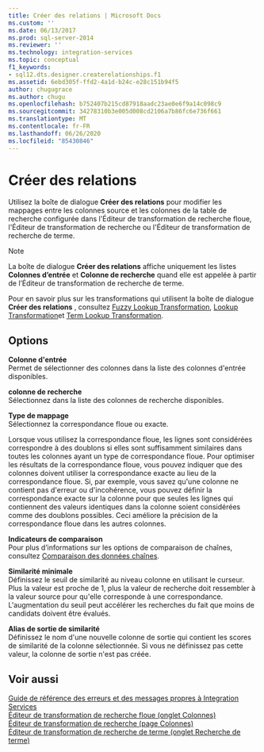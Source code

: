 ```yaml
---
title: Créer des relations | Microsoft Docs
ms.custom: ''
ms.date: 06/13/2017
ms.prod: sql-server-2014
ms.reviewer: ''
ms.technology: integration-services
ms.topic: conceptual
f1_keywords:
- sql12.dts.designer.createrelationships.f1
ms.assetid: 6ebd305f-ffd2-4a1d-b24c-e28c151b94f5
author: chugugrace
ms.author: chugu
ms.openlocfilehash: b752407b215cd87918aadc23ae0e6f9a14c098c9
ms.sourcegitcommit: 34278310b3e005d008cd2106a7b86fc6e736f661
ms.translationtype: MT
ms.contentlocale: fr-FR
ms.lasthandoff: 06/26/2020
ms.locfileid: "85430846"
---
```

# <a name="create-relationships"></a>Créer des relations
  Utilisez la boîte de dialogue **Créer des relations** pour modifier les mappages entre les colonnes source et les colonnes de la table de recherche configurée dans l'Éditeur de transformation de recherche floue, l'Éditeur de transformation de recherche ou l'Éditeur de transformation de recherche de terme.  
  
> [!NOTE]  
>  La boîte de dialogue **Créer des relations** affiche uniquement les listes **Colonnes d’entrée** et **Colonne de recherche** quand elle est appelée à partir de l’Éditeur de transformation de recherche de terme.  
  
 Pour en savoir plus sur les transformations qui utilisent la boîte de dialogue **Créer des relations** , consultez [Fuzzy Lookup Transformation](lookup-transformation.md), [Lookup Transformation](lookup-transformation.md)et [Term Lookup Transformation](term-lookup-transformation.md).  
  
## <a name="options"></a>Options  
 **Colonne d'entrée**  
 Permet de sélectionner des colonnes dans la liste des colonnes d'entrée disponibles.  
  
 **colonne de recherche**  
 Sélectionnez dans la liste des colonnes de recherche disponibles.  
  
 **Type de mappage**  
 Sélectionnez la correspondance floue ou exacte.  
  
 Lorsque vous utilisez la correspondance floue, les lignes sont considérées correspondre à des doublons si elles sont suffisamment similaires dans toutes les colonnes ayant un type de correspondance floue. Pour optimiser les résultats de la correspondance floue, vous pouvez indiquer que des colonnes doivent utiliser la correspondance exacte au lieu de la correspondance floue. Si, par exemple, vous savez qu'une colonne ne contient pas d'erreur ou d'incohérence, vous pouvez définir la correspondance exacte sur la colonne pour que seules les lignes qui contiennent des valeurs identiques dans la colonne soient considérées comme des doublons possibles. Ceci améliore la précision de la correspondance floue dans les autres colonnes.  
  
 **Indicateurs de comparaison**  
 Pour plus d’informations sur les options de comparaison de chaînes, consultez [Comparaison des données chaînes](../comparing-string-data.md).  
  
 **Similarité minimale**  
 Définissez le seuil de similarité au niveau colonne en utilisant le curseur. Plus la valeur est proche de 1, plus la valeur de recherche doit ressembler à la valeur source pour qu'elle corresponde à une correspondance. L'augmentation du seuil peut accélérer les recherches du fait que moins de candidats doivent être évalués.  
  
 **Alias de sortie de similarité**  
 Définissez le nom d'une nouvelle colonne de sortie qui contient les scores de similarité de la colonne sélectionnée. Si vous ne définissez pas cette valeur, la colonne de sortie n'est pas créée.  
  
## <a name="see-also"></a>Voir aussi  
 [Guide de référence des erreurs et des messages propres à Integration Services](../../integration-services-error-and-message-reference.md)   
 [Éditeur de transformation de recherche floue &#40;onglet Colonnes&#41;](../../fuzzy-lookup-transformation-editor-columns-tab.md)   
 [Éditeur de transformation de recherche &#40;page Colonnes&#41;](../../lookup-transformation-editor-columns-page.md)   
 [Éditeur de transformation de recherche de terme &#40;onglet Recherche de terme&#41;](../../term-lookup-transformation-editor-term-lookup-tab.md)  
  
  
